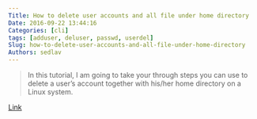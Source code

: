 ```yaml
---
Title: How to delete user accounts and all file under home directory
Date: 2016-09-22 13:44:16
Categories: [cli]
tags: [adduser, deluser, passwd, userdel]
Slug: how-to-delete-user-accounts-and-all-file-under-home-directory
Authors: sedlav
---
```


>  In this tutorial, I am going to take your through steps you can use to delete a user’s account together with his/her home directory on a Linux system.

[Link](http://www.tecmint.com/delete-remove-a-user-account-with-home-directory-in-linux/)
